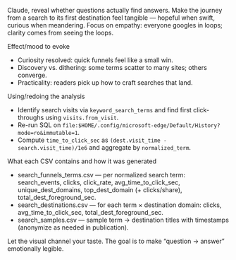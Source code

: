 Claude, reveal whether questions actually find answers. Make the journey from a search to its first destination feel tangible — hopeful when swift, curious when meandering. Focus on empathy: everyone googles in loops; clarity comes from seeing the loops.

Effect/mood to evoke

- Curiosity resolved: quick funnels feel like a small win.
- Discovery vs. dithering: some terms scatter to many sites; others converge.
- Practicality: readers pick up how to craft searches that land.

Using/redoing the analysis

- Identify search visits via `keyword_search_terms` and find first click-throughs using `visits.from_visit`.
- Re-run SQL on `file:$HOME/.config/microsoft-edge/Default/History?mode=ro&immutable=1`.
- Compute `time_to_click_sec` as `(dest.visit_time - search.visit_time)/1e6` and aggregate by `normalized_term`.

What each CSV contains and how it was generated

- search_funnels_terms.csv — per normalized search term: search_events, clicks, click_rate, avg_time_to_click_sec, unique_dest_domains, top_dest_domain (+ clicks/share), total_dest_foreground_sec.
- search_destinations.csv — for each term × destination domain: clicks, avg_time_to_click_sec, total_dest_foreground_sec.
- search_samples.csv — sample term → destination titles with timestamps (anonymize as needed in publication).

Let the visual channel your taste. The goal is to make “question → answer” emotionally legible.
